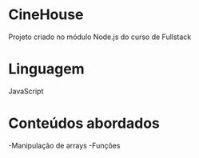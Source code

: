 # CineHouse
Projeto criado no módulo Node.js do curso de Fullstack
# Linguagem
JavaScript
# Conteúdos abordados
-Manipulação de arrays
-Funções
